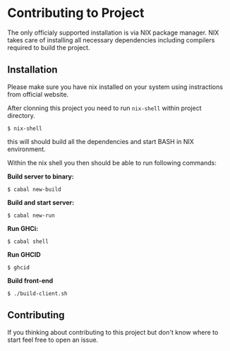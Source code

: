 # Contributing to Project

The only officialy supported installation is via NIX package manager.
NIX takes care of installing all necessary dependencies including
compilers required to build the project.

## Installation

Please make sure you have nix installed on your system using instractions
from official website.

After clonning this project you need to run `nix-shell` within project directory.

```shell
$ nix-shell
```

this will should build all the dependencies and start BASH in NIX environment.

Within the nix shell you then should be able to run following commands:

**Build server to binary:**

```shell
$ cabal new-build
```

**Build and start server:**

```shell
$ cabal new-run
```

**Run GHCi:**

```shell
$ cabal shell
```

**Run GHCID**

```shell
$ ghcid
```

**Build front-end**

```shell
$ ./build-client.sh
```

## Contributing

If you thinking about contributing to this project but don't know where to start
feel free to open an issue.
